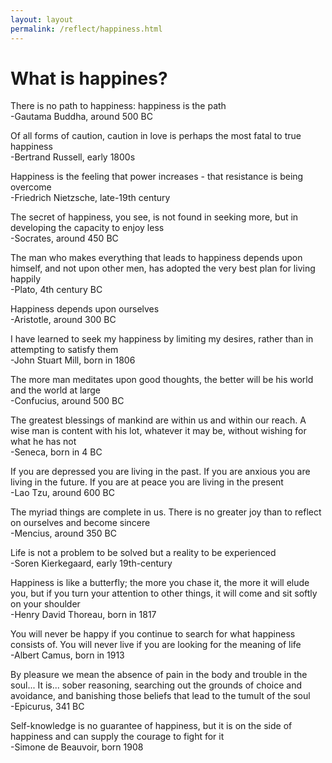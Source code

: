 ```yaml
---
layout: layout
permalink: /reflect/happiness.html
---
```


# What is happines? 

There is no path to happiness: happiness is the path   
-Gautama Buddha, around 500 BC  

Of all forms of caution, caution in love is perhaps the most fatal to true happiness  
-Bertrand Russell, early 1800s  

Happiness is the feeling that power increases - that resistance is being overcome    
-Friedrich Nietzsche, late-19th century  

The secret of happiness, you see, is not found in seeking more, but in developing the capacity to enjoy less    
-Socrates, around 450 BC  

The man who makes everything that leads to happiness depends upon himself, and not upon other men, has adopted the very best plan for living happily    
-Plato, 4th century BC  

Happiness depends upon ourselves    
-Aristotle, around 300 BC   

I have learned to seek my happiness by limiting my desires, rather than in attempting to satisfy them    
-John Stuart Mill, born in 1806  

The more man meditates upon good thoughts, the better will be his world and the world at large  
-Confucius, around 500 BC  

The greatest blessings of mankind are within us and within our reach. A wise man is content with his lot, whatever it may be, without wishing for what he has not   
-Seneca, born in 4 BC  

If you are depressed you are living in the past. If you are anxious you are living in the future. If you are at peace you are living in the present    
-Lao Tzu, around 600 BC  

The myriad things are complete in us. There is no greater joy than to reflect on ourselves and become sincere    
-Mencius, around 350 BC  

Life is not a problem to be solved but a reality to be experienced    
-Soren Kierkegaard, early 19th-century  

Happiness is like a butterfly; the more you chase it, the more it will elude you, but if you turn your attention to other things, it will come and sit softly on your shoulder   
-Henry David Thoreau, born in 1817   

You will never be happy if you continue to search for what happiness consists of. You will never live if you are looking for the meaning of life    
-Albert Camus, born in 1913  

By pleasure we mean the absence of pain in the body and trouble in the soul... It is... sober reasoning, searching out the grounds of choice and avoidance, and banishing those beliefs that lead to the tumult of the soul  
-Epicurus, 341 BC  

Self-knowledge is no guarantee of happiness, but it is on the side of happiness and can supply the courage to fight for it     
-Simone de Beauvoir, born 1908
